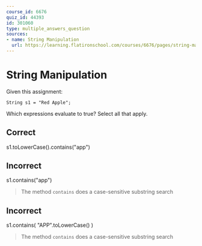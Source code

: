 ```yaml
---
course_id: 6676
quiz_id: 44393
id: 301060
type: multiple_answers_question
sources:
- name: String Manipulation
  url: https://learning.flatironschool.com/courses/6676/pages/string-manipulation
---
```



# String Manipulation

Given this assignment:

`String s1 = "Red Apple";`

Which expressions evaluate to true?
Select all that apply. 

## Correct

s1.toLowerCase().contains("app")

## Incorrect

s1.contains("app") 

> The method `contains` does a case-sensitive substring search

## Incorrect

s1.contains( "APP".toLowerCase() )

> The method `contains` does a case-sensitive substring search
